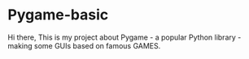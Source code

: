 # Pygame-basic
Hi there,
  This is my project about Pygame - a popular Python library - making some GUIs based on famous GAMES.
